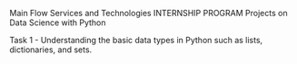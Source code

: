 Main Flow Services and Technologies INTERNSHIP PROGRAM Projects on Data Science with Python

Task 1 - Understanding the basic data types in Python such as lists, dictionaries, and sets.
